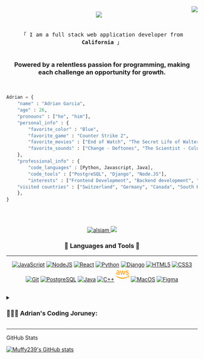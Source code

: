 <img align="right" src="https://visitor-badge.laobi.icu/badge?page_id=Muffy239.Muffy239"/>
<p align="center">
    <img src="https://readme-typing-svg.herokuapp.com?font=Kode+Mono&weight=700&size=35&duration=3000&pause=1000&color=73A5DF&random=false&width=435&lines=Hello++There!++++++%F0%9F%91%8B%F0%9F%8F%BE;I'm+Adrian+Garcia+" />


<p align="center"> 
  <samp>
    <br>
    「 I am a full stack web application developer from <b>California</b> 」
    <br>
    <br>
  </samp>
</p>

<h3 align="center">Powered by a relentless passion for programming, making each challenge an opportunity for growth.</h3>



</br>

```python
Adrian = {
    "name" : "Adrian Garcia",
    "age" : 26,
    "pronouns" : ["he", "him"],
    "personal_info" : {
        "favorite_color" : "Blue",
        "favorite_game" : "Counter Strike 2",
        "favorite_movies" : ["End of Watch", "The Secret Life of Walter Mitty"],
        "favorite_sounds" : ["Change - Deftones", "The Scientist - Coldplay"],
    },
    "professional_info" : {
        "code_languages" : [Python, Javascript, Java],
        "code_tools" : ["PostgreSQL", "Django", "Node.JS"],
        "interests" : ["Frontend Development", "Backend development", "Artificial Intelligence"],
	"visited countries" : ["Switzerland", "Germany", "Canada", "South Korea", "Spain", "Italy", "Bulgaria", "Portugal", "Netherlands", "France" ],
    },
}
```



</br>
<br>
<p align="center">
	<a href="https://muffy239.github.io/" target="blank">
  		<img src="https://img.shields.io/badge/Website-DC143C?style=for-the-badge&logo=medium&logoColor=white" alt="alsiam" />
 	</a>

  <a href="https://www.linkedin.com/in/adrian0239" target="_blank">
    <img src="https://img.shields.io/badge/LinkedIn-0077B5?style=for-the-badge&logo=linkedin&logoColor=white" target="_blank" />
  </a>
  
</p>


<h3 align ="center">🧰 Languages and Tools 🧰 </h3>
<hr/>
<p align="center">
<a href="https://developer.mozilla.org/en-US/docs/Web/JavaScript" target="_blank" rel="noreferrer"><img src="https://raw.githubusercontent.com/danielcranney/readme-generator/main/public/icons/skills/javascript-colored.svg" width="36" height="36" alt="JavaScript" /></a>
<a href="https://nodejs.org/en/" target="_blank" rel="noreferrer"><img src="https://raw.githubusercontent.com/danielcranney/readme-generator/main/public/icons/skills/nodejs-colored.svg" width="36" height="36" alt="NodeJS" /></a>
<a href="https://reactjs.org/" target="_blank" rel="noreferrer"><img src="https://raw.githubusercontent.com/danielcranney/readme-generator/main/public/icons/skills/react-colored.svg" width="36" height="36" alt="React" /></a>
<a href="https://www.python.org/" target="_blank" rel="noreferrer"><img src="https://raw.githubusercontent.com/danielcranney/readme-generator/main/public/icons/skills/python-colored.svg" width="36" height="36" alt="Python" /></a>
<a href="https://www.djangoproject.com/" target="_blank" rel="noreferrer"><img src="https://www.djangoproject.com/m/img/logos/django-logo-negative.svg" width="36" height="36" alt="Django" /></a>
<a href="https://developer.mozilla.org/en-US/docs/Glossary/HTML5" target="_blank" rel="noreferrer"><img src="https://raw.githubusercontent.com/danielcranney/readme-generator/main/public/icons/skills/html5-colored.svg" width="36" height="36" alt="HTML5" /></a>
<a href="https://www.w3.org/TR/CSS/#css" target="_blank" rel="noreferrer"><img src="https://raw.githubusercontent.com/danielcranney/readme-generator/main/public/icons/skills/css3-colored.svg" width="36" height="36" alt="CSS3" /></a>
<a href="https://git-scm.com/" target="_blank" rel="noreferrer"><img src="https://raw.githubusercontent.com/danielcranney/readme-generator/main/public/icons/skills/git-colored.svg" width="36" height="36" alt="Git" /></a>
<a href="https://www.postgresql.org/" target="_blank" rel="noreferrer"><img src="https://raw.githubusercontent.com/danielcranney/readme-generator/main/public/icons/skills/postgresql-colored.svg" width="36" height="36" alt="PostgreSQL" /></a>
<a href="https://www.oracle.com/java/" target="_blank" rel="noreferrer"><img src="https://raw.githubusercontent.com/danielcranney/readme-generator/main/public/icons/skills/java-colored.svg" width="36" height="36" alt="Java" /></a>
<a href="https://docs.microsoft.com/en-us/cpp/?view=msvc-170" target="_blank" rel="noreferrer"><img src="https://raw.githubusercontent.com/danielcranney/readme-generator/main/public/icons/skills/cplusplus-colored.svg" width="36" height="36" alt="C++" /></a>
<a href="https://aws.amazon.com" target="_blank" rel="noreferrer"><img src="https://github.com/devicons/devicon/blob/master/icons/amazonwebservices/amazonwebservices-plain-wordmark.svg" width="36" height="36" alt="Amazon Web Services" /></a>
<a href="https://apple.com" target="_blank" rel="noreferrer"><img src="https://raw.githubusercontent.com/danielcranney/readme-generator/main/public/icons/skills/macos-colored.svg" width="36" height="36" alt="MacOS" /></a>
<a href="https://www.figma.com/" target="_blank" rel="noreferrer"><img src="https://raw.githubusercontent.com/danielcranney/readme-generator/main/public/icons/skills/figma-colored.svg" width="36" height="36" alt="Figma" /></a>
</p>

<br/>



<details>
	<summary><h3>👨🏽‍💻 Adrian's Coding Joruney:</h3></summary>
My journey in programming began with a simple Scratch script during a high school class, sparking a deep-seated passion that grew with each project in HTML and CSS. Overcoming countless challenges fueled my determination, leading me from classroom projects to an unconventional path through military service. Post-service, I embraced the opportunity at a programming bootcamp, diving into full-stack development at CodePlatoon, where each day brings new learning. Eager to apply my accumulated knowledge in a professional setting, I am ready to contribute to impactful and innovative software solutions.
</details>

<hr/>
<p align="left">GitHub Stats </p>
<a href="http://www.github.com/Muffy239"><img src="https://github-readme-stats.vercel.app/api?username=Muffy239&show_icons=true&hide=contribs&count_private=true&title_color=C8CDC9FF&text_color=73A5DFFF&icon_color=ef4444&bg_color=1c1917&hide_border=true&show_icons=true" alt="Muffy239's GitHub stats" /></a>
